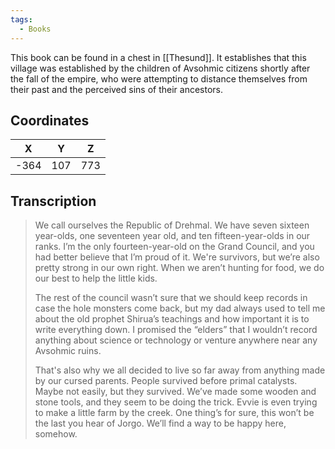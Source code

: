 ```yaml
---
tags:
  - Books
---
```


This book can be found in a chest in [[Thesund]]. It establishes that this village was established by the children of Avsohmic citizens shortly after the fall of the empire, who were attempting to distance themselves from their past and the perceived sins of their ancestors.

## Coordinates
| **X** | **Y** | **Z** |
| :---: | :---: | :---: |
| -364  |  107  |  773  |

## Transcription
> We call ourselves the Republic of Drehmal. We have seven sixteen year-olds, one seventeen year old, and ten fifteen-year-olds in our ranks. I’m the only fourteen-year-old on the Grand Council, and you had better believe that I’m proud of it. We're survivors, but we’re also pretty strong in our own right. When we aren’t hunting for food, we do our best to help the little kids.
>
> The rest of the council wasn’t sure that we should keep records in case the hole monsters come back, but my dad always used to tell me about the old prophet Shirua’s teachings and how important it is to write everything down. I promised the “elders” that I wouldn’t record anything about science or technology or venture anywhere near any Avsohmic ruins.
>
> That's also why we all decided to live so far away from anything made by our cursed parents. People survived before primal catalysts. Maybe not easily, but they survived. We’ve made some wooden and stone tools, and they seem to be doing the trick. Evvie is even trying to make a little farm by the creek. One thing’s for sure, this won’t be the last you hear of Jorgo. We’ll find a way to be happy here, somehow.

